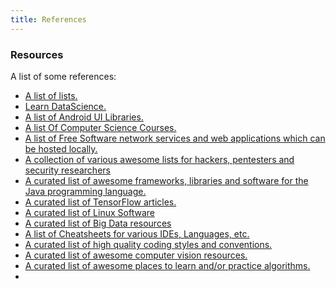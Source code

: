 ```yaml
---
title: References
---
```


### Resources

A list of some references:

* [A list of lists.](https://github.com/sindresorhus/awesome)
* [Learn DataScience.](https://github.com/siboehm/awesome-learn-datascience)
* [A list of Android UI Libraries.](https://github.com/wasabeef/awesome-android-ui)
* [A list Of Computer Science Courses.](https://github.com/prakhar1989/awesome-courses)
* [A list of Free Software network services and web applications which can be hosted locally.](https://github.com/Kickball/awesome-selfhosted)
* [A collection of various awesome lists for hackers, pentesters and security researchers](https://github.com/Hack-with-Github/Awesome-Hacking)
* [A curated list of awesome frameworks, libraries and software for the Java programming language.
](https://github.com/akullpp/awesome-java)
* [A curated list of TensorFlow articles.](https://github.com/jtoy/awesome-tensorflow)
* [A curated list of Linux Software](https://github.com/LewisVo/Awesome-Linux-Software)
* [A curated list of Big Data resources](https://github.com/onurakpolat/awesome-bigdata)
* [A list of Cheatsheets for various IDEs, Languages, etc.](https://github.com/detailyang/awesome-cheatsheet)
* [A curated list of high quality coding styles and conventions.](https://github.com/Kristories/awesome-guidelines)
* [A curated list of awesome computer vision resources.](https://github.com/jbhuang0604/awesome-computer-vision)
* [A curated list of awesome places to learn and/or practice algorithms.](https://github.com/tayllan/awesome-algorithms)
* 
